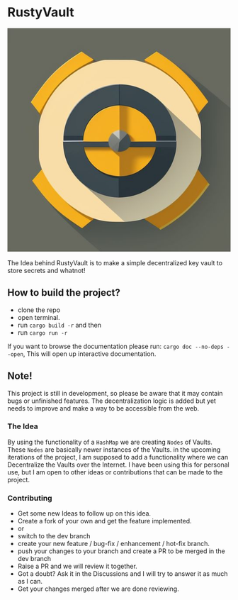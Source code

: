 # RustyVault #
<img title="RustyVault" alt="Alt text" src="/icons/vault.jpg">

The Idea behind RustyVault is to make a simple decentralized key vault to store secrets and whatnot!

## How to build the project? ##
- clone the repo
- open terminal.
- run `cargo build -r` and then
- run `cargo run -r`

If you want to browse the documentation please run: `cargo doc --no-deps --open`, This will open up interactive documentation.

## Note! ##
This project is still in development, so please be aware that it may contain bugs or unfinished features. The decentralization logic is added but yet needs to improve and make a way to be accessible from the web.

### The Idea ###
By using the functionality of a `HashMap` we are creating `Nodes` of Vaults. These `Nodes` are basically newer instances of the Vaults.
in the upcoming iterations of the project, I am supposed to add a functionality where we can Decentralize the Vaults over the Internet. 
I have been using this for personal use, but I am open to other ideas or contributions that can be made to the project.

### Contributing ###
- Get some new Ideas to follow up on this idea.
- Create a fork of your own and get the feature implemented.
- or
- switch to the dev branch
- create your new feature / bug-fix / enhancement / hot-fix branch.
- push your changes to your branch and create a PR to be merged in the dev branch 
- Raise a PR and we will review it together.
- Got a doubt? Ask it in the Discussions and I will try to answer it as much as I can.
- Get your changes merged after we are done reviewing.

